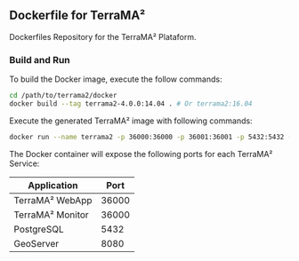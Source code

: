 ## Dockerfile for TerraMA²

Dockerfiles Repository for the TerraMA² Plataform.

### Build and Run
To build the Docker image, execute the follow commands:

```bash
cd /path/to/terrama2/docker
docker build --tag terrama2-4.0.0:14.04 . # Or terrama2:16.04
```

Execute the generated TerraMA² image with following commands:

```bash
docker run --name terrama2 -p 36000:36000 -p 36001:36001 -p 5432:5432 -p 8080:8080 -it terrama2:14.04
```

The Docker container will expose the following ports for each TerraMA² Service:

|   Application    | Port  |
|------------------|-------|
| TerraMA² WebApp  | 36000 |
| TerraMA² Monitor | 36000 |
| PostgreSQL       | 5432  |
| GeoServer        | 8080  |